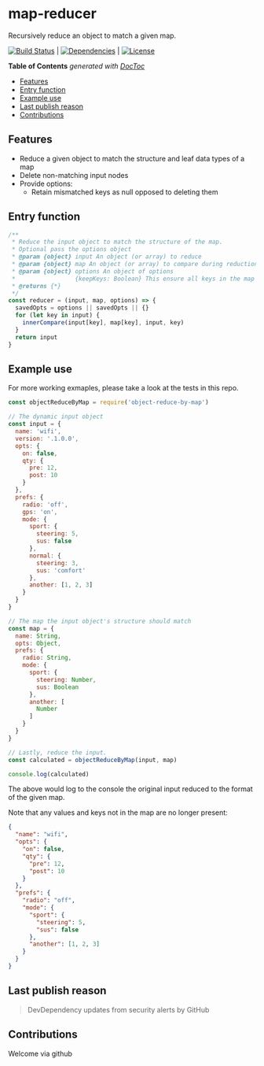 # map-reducer
Recursively reduce an object to match a given map.

[![Build Status](https://travis-ci.org/johndcarmichael/object-reduce-by-map.svg?branch=master)](https://travis-ci.org/johndcarmichael/object-reduce-by-map) | [![Dependencies](https://david-dm.org/johndcarmichael/object-reduce-by-map.svg)](https://david-dm.org/johndcarmichael/object-reduce-by-map) | [![License](http://img.shields.io/npm/l/object-reduce-by-map.svg)](https://github.com/johndcarmichael/object-reduce-by-map/blob/master/LICENSE)

<!-- START doctoc generated TOC please keep comment here to allow auto update -->
<!-- DON'T EDIT THIS SECTION, INSTEAD RE-RUN doctoc TO UPDATE -->
**Table of Contents**  *generated with [DocToc](https://github.com/thlorenz/doctoc)*

- [Features](#features)
- [Entry function](#entry-function)
- [Example use](#example-use)
- [Last publish reason](#last-publish-reason)
- [Contributions](#contributions)

<!-- END doctoc generated TOC please keep comment here to allow auto update -->

## Features
 - Reduce a given object to match the structure and leaf data types of a map
 - Delete non-matching input nodes
 - Provide options:
   -  Retain mismatched keys as null opposed to deleting them 

## Entry function
```js
/**
 * Reduce the input object to match the structure of the map.
 * Optional pass the options object
 * @param {object} input An object (or array) to reduce
 * @param {object} map An object (or array) to compare during reduction
 * @param {object} options An object of options
 *                 {keepKeys: Boolean} This ensure all keys in the map are returned with their values or null
 * @returns {*}
 */
const reducer = (input, map, options) => {
  savedOpts = options || savedOpts || {}
  for (let key in input) {
    innerCompare(input[key], map[key], input, key)
  }
  return input
}
```

## Example use
For more working exmaples, please take a look at the tests in this repo.
```js
const objectReduceByMap = require('object-reduce-by-map')

// The dynamic input object
const input = {
  name: 'wifi',
  version: '.1.0.0',
  opts: {
    on: false,
    qty: {
      pre: 12,
      post: 10
    }
  },
  prefs: {
    radio: 'off',
    gps: 'on',
    mode: {
      sport: {
        steering: 5,
        sus: false
      },
      normal: {
        steering: 3,
        sus: 'comfort'
      },
      another: [1, 2, 3]
    }
  }
}

// The map the input object's structure should match
const map = {
  name: String,
  opts: Object,
  prefs: {
    radio: String,
    mode: {
      sport: {
        steering: Number,
        sus: Boolean
      },
      another: [
        Number
      ]
    }
  }
}

// Lastly, reduce the input.
const calculated = objectReduceByMap(input, map)

console.log(calculated)
```

The above would log to the console the original input reduced to the format of the given map.

Note that any values and keys not in the map are no longer present:
```json
{
  "name": "wifi",
  "opts": {
    "on": false,
    "qty": {
      "pre": 12,
      "post": 10
    }
  },
  "prefs": {
    "radio": "off",
    "mode": {
      "sport": {
        "steering": 5,
        "sus": false
      },
      "another": [1, 2, 3]
    }
  }
}
```

## Last publish reason
> DevDependency updates from security alerts by GitHub

## Contributions
Welcome via github
